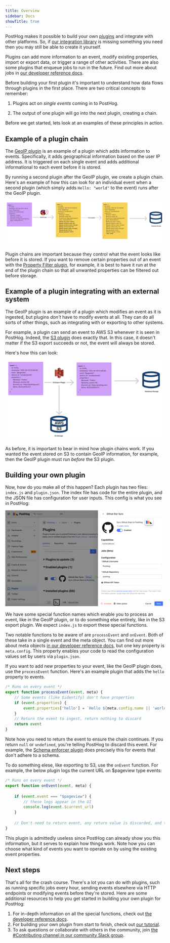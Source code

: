 ```yaml
---
title: Overview
sidebar: Docs
showTitle: true
---
```


PostHog makes it possible to build your own [plugins](/docs/plugins/overview) and integrate with other platforms. So, if [our integration library](/integrations) is missing something you need then you may still be able to create it yourself.

Plugins can add more information to an event, modify existing properties, import or export data, or trigger a range of other activities. There are also some plugins that enqueue jobs to run in the future. Find out more about jobs in [our developer reference docs](/docs/plugins/build/reference#jobs-1).

Before building your first plugin it's important to understand how data flows through plugins in the first place. There are two critical concepts to remember:

1. Plugins act on _single events_ coming in to PostHog.

2. The output of one plugin will go into the next plugin, creating a chain.

Before we get started, lets look at an examples of these principles in action. 

## Example of a plugin chain

The [GeoIP plugin](/integrations/geoip) is an example of a plugin which adds information to events. Specifically, it adds geographical information based on the user IP address. It is triggered on each single event and adds additional informational to each event before it is stored.

By running a second plugin after the GeoIP plugin, we create a plugin chain. Here's an example of how this can look for an individual event when a second plugin (which simply adds ```Hello: "world"``` to the event) runs after the GeoIP plugin. 

![GeoIP Plugin Example](../../../images/plugins/geoip-plugin-example.png)

Plugin chains are important because they control what the event looks like before it is stored. If you want to remove certain properties out of an event with the [Property Filter plugin](/integrations/property-filter), for example, it is best to have it run at the end of the plugin chain so that all unwanted properties can be filtered out before storage.  

## Example of a plugin integrating with an external system

The GeoIP plugin is an example of a plugin which modifies an event as it is ingested, but plugins _don't_ have to modify events at all. They can do all sorts of other things, such as integrating with or exporting to other systems.

For example, a plugin can send an event to AWS S3 whenever it is seen in PostHog. Indeed, the [S3 plugin](https://posthog.com/plugins/s3-export) does exactly that. In this case, it doesn't matter if the S3 export succeeds or not, the event will always be stored.

Here's how this can look:

![S3 Plugin Example](../../../images/plugins/s3-plugin-example.png)

As before, it is important to bear in mind how plugin chains work. If you wanted the event stored on S3 to contain GeoIP information, for example, then the GeoIP plugin must run _before_ the S3 plugin. 

## Building your own plugin

Now, how do you make all of this happen? Each plugin has two files: `index.js` and `plugin.json`. The index file has code for the entire plugin, and the JSON file has configuration for user inputs. This config is what you see in PostHog:

![Plugin Configuration Example](../../../images/plugins/plugin-config.png)

We have some special function names which enable you to process an event, like in the GeoIP plugin, or to do something else entirely, like in the S3 export plugin. We expect `index.js` to export these special functions.

Two notable functions to be aware of are `processEvent` and `onEvent`. Both of these take in a single event and the meta object. You can find out more about meta objects [in our developer reference docs](/docs/plugins/build/reference#pluginmeta), but one key property is `meta.config`. This property enables your code to read the configuration values set by users via `plugin.json`.

If you want to add new properties to your event, like the GeoIP plugin does, use the `processEvent` function. Here's an example plugin that adds the `hello` property to events.

```js
/* Runs on every event */
export function processEvent(event, meta) {
    // Some events (like $identify) don't have properties
    if (event.properties) {
        event.properties['hello'] = `Hello ${meta.config.name || 'world'}`
    }
    // Return the event to ingest, return nothing to discard  
    return event
}
```

Note how you need to return the event to ensure the chain continues. If you return `null` or `undefined`, you're telling PostHog to discard this event. For example, the [Schema enforcer plugin](https://github.com/PostHog/posthog-schema-enforcer-plugin) does precisely this for events that don't adhere to a schema.

To do something elese, like exporting to S3, use the `onEvent` function. For example, the below plugin logs the current URL on $pageview type events:

```js
/* Runs on every event */
export function onEvent(event, meta) {

    if (event.event === "$pageview") {
        // these logs appear in the UI
        console.log(event.$current_url)
    }

    // Don't need to return event, any return value is discarded, and the event is not modified
}
```

This plugin is admittedly useless since PostHog can already show you this information, but it serves to explain how things work. Note how you can choose what kind of events you want to operate on by using the existing event properties.

## Next steps

That's all for the crash course. There's a lot you can do with plugins, such as running specific jobs every hour, sending events elsewhere via HTTP endpoints or modifying events before they're stored. Here are some additional resources to help you get started in building your own plugin for PostHog:

1. For in-depth information on all the special functions, check out [the developer reference docs](/docs/plugins/build/reference).
2. For building your own plugin from start to finish, check out [our tutorial](/docs/plugins/build/tutorial).
3. To ask questions or collaborate with others in the community, join [the #Contributing channel in our community Slack group](/slack).